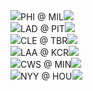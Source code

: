 <div class="matchup"><img src="/assets/images/mlb/PHI.svg" class="team-logo" /><span class="team-name">PHI</span><span class="at"> @ </span><span class="team-name bold">MIL</span><img src="/assets/images/mlb/MIL.svg" class="team-logo" /></div><div class="matchup"><img src="/assets/images/mlb/LAD.svg" class="team-logo" /><span class="team-name">LAD</span><span class="at"> @ </span><span class="team-name bold">PIT</span><img src="/assets/images/mlb/PIT.svg" class="team-logo" /></div><div class="matchup"><img src="/assets/images/mlb/CLE.svg" class="team-logo" /><span class="team-name">CLE</span><span class="at"> @ </span><span class="team-name bold">TBR</span><img src="/assets/images/mlb/TBR.svg" class="team-logo" /></div><div class="matchup"><img src="/assets/images/mlb/LAA.svg" class="team-logo" /><span class="team-name">LAA</span><span class="at"> @ </span><span class="team-name bold">KCR</span><img src="/assets/images/mlb/KCR.svg" class="team-logo" /></div><div class="matchup"><img src="/assets/images/mlb/CWS.svg" class="team-logo" /><span class="team-name">CWS</span><span class="at"> @ </span><span class="team-name bold">MIN</span><img src="/assets/images/mlb/MIN.svg" class="team-logo" /></div><div class="matchup"><img src="/assets/images/mlb/NYY.svg" class="team-logo" /><span class="team-name bold">NYY</span><span class="at"> @ </span><span class="team-name">HOU</span><img src="/assets/images/mlb/HOU.svg" class="team-logo" /></div>